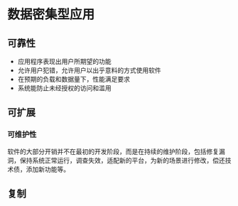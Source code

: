 # 数据密集型应用

## 可靠性

* 应用程序表现出用户所期望的功能
* 允许用户犯错，允许用户以出乎意料的方式使用软件
* 在预期的负载和数据量下，性能满足要求
* 系统能防止未经授权的访问和滥用

## 可扩展

### 可维护性

软件的大部分开销并不在最初的开发阶段，而是在持续的维护阶段，包括修复漏洞，保持系统正常运行，调查失效，适配新的平台，为新的场景进行修改，偿还技术债，添加新功能等。

## 复制

